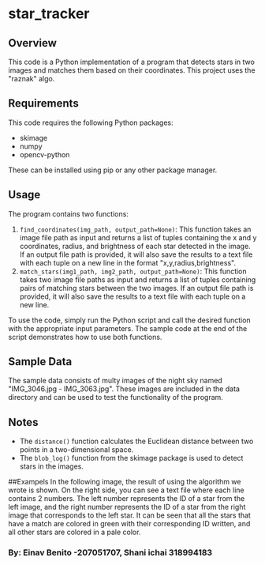 # star_tracker


## Overview
This code is a Python implementation of a program that detects stars in two images and matches them based on their coordinates.
This project uses the "raznak" algo.

## Requirements
This code requires the following Python packages:
- skimage
- numpy
- opencv-python

These can be installed using pip or any other package manager.

## Usage
The program contains two functions:
1. `find_coordinates(img_path, output_path=None)`: This function takes an image file path as input and returns a list of tuples containing the x and y coordinates, radius, and brightness of each star detected in the image. If an output file path is provided, it will also save the results to a text file with each tuple on a new line in the format "x,y,radius,brightness".
2. `match_stars(img1_path, img2_path, output_path=None)`: This function takes two image file paths as input and returns a list of tuples containing pairs of matching stars between the two images. If an output file path is provided, it will also save the results to a text file with each tuple on a new line.

To use the code, simply run the Python script and call the desired function with the appropriate input parameters. The sample code at the end of the script demonstrates how to use both functions.

## Sample Data
The sample data consists of multy images of the night sky named "IMG_3046.jpg - IMG_3063.jpg". These images are included in the data directory and can be used to test the functionality of the program.

## Notes
- The `distance()` function calculates the Euclidean distance between two points in a two-dimensional space.
- The `blob_log()` function from the skimage package is used to detect stars in the images.

##Exampels
In the following image, the result of using the algorithm we wrote is shown. On the right side, you can see a text file where each line contains 2 numbers. The left number represents the ID of a star from the left image, and the right number represents the ID of a star from the right image that corresponds to the left star. It can be seen that all the stars that have a match are colored in green with their corresponding ID written, and all other stars are colored in a pale color.


### By: Einav Benito -207051707, Shani ichai 318994183
